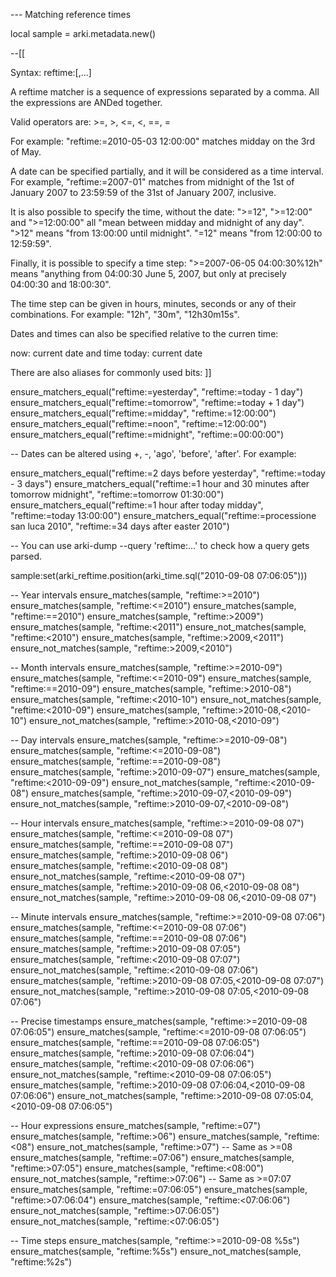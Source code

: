 --- Matching reference times

local sample = arki.metadata.new()

--[[

Syntax: reftime:<operator><date>[,<operator><date>...]

A reftime matcher is a sequence of expressions separated by a comma. All the
expressions are ANDed together.

Valid operators are: >=, >, <=, <, ==, =

For example: "reftime:=2010-05-03 12:00:00" matches midday on the 3rd of May.

A date can be specified partially, and it will be considered as a time
interval. For example, "reftime:=2007-01" matches from midnight of the 1st of
January 2007 to 23:59:59 of the 31st of January 2007, inclusive.

It is also possible to specify the time, without the date: ">=12", ">=12:00"
and ">=12:00:00" all "mean between midday and midnight of any day". ">12" means
"from 13:00:00 until midnight". "=12" means "from 12:00:00 to 12:59:59".

Finally, it is possible to specify a time step: ">=2007-06-05 04:00:30%12h"
means "anything from 04:00:30 June 5, 2007, but only at precisely 04:00:30 and
18:00:30".

The time step can be given in hours, minutes, seconds or any of their
combinations. For example: "12h", "30m", "12h30m15s".

Dates and times can also be specified relative to the curren time:

 now: current date and time
 today: current date

There are also aliases for commonly used bits:
]]

ensure_matchers_equal("reftime:=yesterday", "reftime:=today - 1 day")
ensure_matchers_equal("reftime:=tomorrow",  "reftime:=today + 1 day")
ensure_matchers_equal("reftime:=midday",    "reftime:=12:00:00")
ensure_matchers_equal("reftime:=noon",      "reftime:=12:00:00")
ensure_matchers_equal("reftime:=midnight",  "reftime:=00:00:00")

-- Dates can be altered using +, -, 'ago', 'before', 'after'. For example:

ensure_matchers_equal("reftime:=2 days before yesterday",   "reftime:=today - 3 days")
ensure_matchers_equal("reftime:=1 hour and 30 minutes after tomorrow midnight",     "reftime:=tomorrow 01:30:00")
ensure_matchers_equal("reftime:=1 hour after today midday", "reftime:=today 13:00:00")
ensure_matchers_equal("reftime:=processione san luca 2010", "reftime:=34 days after easter 2010")

-- You can use arki-dump --query 'reftime:...' to check how a query gets parsed.

sample:set(arki_reftime.position(arki_time.sql("2010-09-08 07:06:05")))

-- Year intervals
ensure_matches(sample, "reftime:>=2010")
ensure_matches(sample, "reftime:<=2010")
ensure_matches(sample, "reftime:==2010")
ensure_matches(sample, "reftime:>2009")
ensure_matches(sample, "reftime:<2011")
ensure_not_matches(sample, "reftime:<2010")
ensure_matches(sample, "reftime:>2009,<2011")
ensure_not_matches(sample, "reftime:>2009,<2010")

-- Month intervals
ensure_matches(sample, "reftime:>=2010-09")
ensure_matches(sample, "reftime:<=2010-09")
ensure_matches(sample, "reftime:==2010-09")
ensure_matches(sample, "reftime:>2010-08")
ensure_matches(sample, "reftime:<2010-10")
ensure_not_matches(sample, "reftime:<2010-09")
ensure_matches(sample, "reftime:>2010-08,<2010-10")
ensure_not_matches(sample, "reftime:>2010-08,<2010-09")

-- Day intervals
ensure_matches(sample, "reftime:>=2010-09-08")
ensure_matches(sample, "reftime:<=2010-09-08")
ensure_matches(sample, "reftime:==2010-09-08")
ensure_matches(sample, "reftime:>2010-09-07")
ensure_matches(sample, "reftime:<2010-09-09")
ensure_not_matches(sample, "reftime:<2010-09-08")
ensure_matches(sample, "reftime:>2010-09-07,<2010-09-09")
ensure_not_matches(sample, "reftime:>2010-09-07,<2010-09-08")

-- Hour intervals
ensure_matches(sample, "reftime:>=2010-09-08 07")
ensure_matches(sample, "reftime:<=2010-09-08 07")
ensure_matches(sample, "reftime:==2010-09-08 07")
ensure_matches(sample, "reftime:>2010-09-08 06")
ensure_matches(sample, "reftime:<2010-09-08 08")
ensure_not_matches(sample, "reftime:<2010-09-08 07")
ensure_matches(sample, "reftime:>2010-09-08 06,<2010-09-08 08")
ensure_not_matches(sample, "reftime:>2010-09-08 06,<2010-09-08 07")

-- Minute intervals
ensure_matches(sample, "reftime:>=2010-09-08 07:06")
ensure_matches(sample, "reftime:<=2010-09-08 07:06")
ensure_matches(sample, "reftime:==2010-09-08 07:06")
ensure_matches(sample, "reftime:>2010-09-08 07:05")
ensure_matches(sample, "reftime:<2010-09-08 07:07")
ensure_not_matches(sample, "reftime:<2010-09-08 07:06")
ensure_matches(sample, "reftime:>2010-09-08 07:05,<2010-09-08 07:07")
ensure_not_matches(sample, "reftime:>2010-09-08 07:05,<2010-09-08 07:06")

-- Precise timestamps
ensure_matches(sample, "reftime:>=2010-09-08 07:06:05")
ensure_matches(sample, "reftime:<=2010-09-08 07:06:05")
ensure_matches(sample, "reftime:==2010-09-08 07:06:05")
ensure_matches(sample, "reftime:>2010-09-08 07:06:04")
ensure_matches(sample, "reftime:<2010-09-08 07:06:06")
ensure_not_matches(sample, "reftime:<2010-09-08 07:06:05")
ensure_matches(sample, "reftime:>2010-09-08 07:06:04,<2010-09-08 07:06:06")
ensure_not_matches(sample, "reftime:>2010-09-08 07:05:04,<2010-09-08 07:06:05")

-- Hour expressions
ensure_matches(sample, "reftime:=07")
ensure_matches(sample, "reftime:>06")
ensure_matches(sample, "reftime:<08")
ensure_not_matches(sample, "reftime:>07") -- Same as >=08
ensure_matches(sample, "reftime:=07:06")
ensure_matches(sample, "reftime:>07:05")
ensure_matches(sample, "reftime:<08:00")
ensure_not_matches(sample, "reftime:>07:06") -- Same as >=07:07
ensure_matches(sample, "reftime:=07:06:05")
ensure_matches(sample, "reftime:>07:06:04")
ensure_matches(sample, "reftime:<07:06:06")
ensure_not_matches(sample, "reftime:>07:06:05")
ensure_not_matches(sample, "reftime:<07:06:05")

-- Time steps
ensure_matches(sample, "reftime:>=2010-09-08 %5s")
ensure_matches(sample, "reftime:%5s")
ensure_not_matches(sample, "reftime:%2s")

